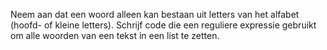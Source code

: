 Neem aan dat een woord alleen kan
bestaan uit letters van het alfabet (hoofd- of kleine letters). Schrijf
code die een reguliere expressie gebruikt om alle woorden van een tekst
in een list te zetten.

